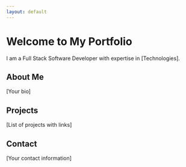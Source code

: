 ```yaml
---
layout: default
---
```


# Welcome to My Portfolio

I am a Full Stack Software Developer with expertise in [Technologies].

## About Me

[Your bio]

## Projects

[List of projects with links]

## Contact

[Your contact information]
